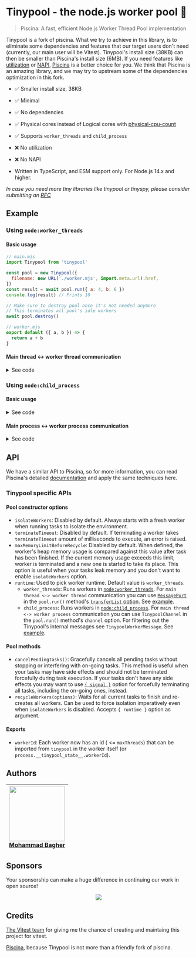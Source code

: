 
# Tinypool - the node.js worker pool 🧵

> Piscina: A fast, efficient Node.js Worker Thread Pool implementation

Tinypool is a fork of piscina. What we try to achieve in this library, is to eliminate some dependencies and features that our target users don't need (currently, our main user will be Vitest). Tinypool's install size (38KB) can then be smaller than Piscina's install size (6MB). If you need features like [utilization](https://github.com/piscinajs/piscina#property-utilization-readonly) or [NAPI](https://github.com/piscinajs/piscina#thread-priority-on-linux-systems), [Piscina](https://github.com/piscinajs/piscina) is a better choice for you. We think that Piscina is an amazing library, and we may try to upstream some of the dependencies optimization in this fork.

- ✅ Smaller install size, 38KB
- ✅ Minimal
- ✅ No dependencies
- ✅ Physical cores instead of Logical cores with [physical-cpu-count](https://www.npmjs.com/package/physical-cpu-count)
- ✅ Supports `worker_threads` and `child_process`
- ❌ No utilization
- ❌ No NAPI

- Written in TypeScript, and ESM support only. For Node.js 14.x and higher.

_In case you need more tiny libraries like tinypool or tinyspy, please consider submitting an [RFC](https://github.com/tinylibs/rfcs)_

## Example

### Using `node:worker_threads`

#### Basic usage

```js
// main.mjs
import Tinypool from 'tinypool'

const pool = new Tinypool({
  filename: new URL('./worker.mjs', import.meta.url).href,
})
const result = await pool.run({ a: 4, b: 6 })
console.log(result) // Prints 10

// Make sure to destroy pool once it's not needed anymore
// This terminates all pool's idle workers
await pool.destroy()
```

```js
// worker.mjs
export default ({ a, b }) => {
  return a + b
}
```

#### Main thread <-> worker thread communication

<details>
  <summary>See code</summary>

```js
// main.mjs
import Tinypool from 'tinypool'
import { MessageChannel } from 'node:worker_threads'

const pool = new Tinypool({
  filename: new URL('./worker.mjs', import.meta.url).href,
})
const { port1, port2 } = new MessageChannel()
const promise = pool.run({ port: port1 }, { transferList: [port1] })

port2.on('message', (message) => console.log('Main thread received:', message))
setTimeout(() => port2.postMessage('Hello from main thread!'), 1000)

await promise

port1.close()
port2.close()
```

```js
// worker.mjs
export default ({ port }) => {
  return new Promise((resolve) => {
    port.on('message', (message) => {
      console.log('Worker received:', message)

      port.postMessage('Hello from worker thread!')
      resolve()
    })
  })
}
```

</details>

### Using `node:child_process`

#### Basic usage

<details>
  <summary>See code</summary>

```js
// main.mjs
import Tinypool from 'tinypool'

const pool = new Tinypool({
  runtime: 'child_process',
  filename: new URL('./worker.mjs', import.meta.url).href,
})
const result = await pool.run({ a: 4, b: 6 })
console.log(result) // Prints 10
```

```js
// worker.mjs
export default ({ a, b }) => {
  return a + b
}
```

</details>

#### Main process <-> worker process communication

<details>
  <summary>See code</summary>

```js
// main.mjs
import Tinypool from 'tinypool'

const pool = new Tinypool({
  runtime: 'child_process',
  filename: new URL('./worker.mjs', import.meta.url).href,
})

const messages = []
const listeners = []
const channel = {
  onMessage: (listener) => listeners.push(listener),
  postMessage: (message) => messages.push(message),
}

const promise = pool.run({}, { channel })

// Send message to worker
setTimeout(
  () => listeners.forEach((listener) => listener('Hello from main process')),
  1000
)

// Wait for task to finish
await promise

console.log(messages)
// [{ received: 'Hello from main process', response: 'Hello from worker' }]
```

```js
// worker.mjs
export default async function run() {
  return new Promise((resolve) => {
    process.on('message', (message) => {
      // Ignore Tinypool's internal messages
      if (message?.__tinypool_worker_message__) return

      process.send({ received: message, response: 'Hello from worker' })
      resolve()
    })
  })
}
```

</details>

## API

We have a similar API to Piscina, so for more information, you can read Piscina's detailed [documentation](https://github.com/piscinajs/piscina#piscina---the-nodejs-worker-pool) and apply the same techniques here.

### Tinypool specific APIs

#### Pool constructor options

- `isolateWorkers`: Disabled by default. Always starts with a fresh worker when running tasks to isolate the environment.
- `terminateTimeout`: Disabled by default. If terminating a worker takes `terminateTimeout` amount of milliseconds to execute, an error is raised.
- `maxMemoryLimitBeforeRecycle`: Disabled by default. When defined, the worker's heap memory usage is compared against this value after task has been finished. If the current memory usage exceeds this limit, worker is terminated and a new one is started to take its place. This option is useful when your tasks leak memory and you don't want to enable `isolateWorkers` option.
- `runtime`: Used to pick worker runtime. Default value is `worker_threads`.
  - `worker_threads`: Runs workers in [`node:worker_threads`](https://nodejs.org/api/worker_threads.html). For `main thread <-> worker thread` communication you can use [`MessagePort`](https://nodejs.org/api/worker_threads.html#class-messageport) in the `pool.run()` method's [`transferList` option](https://nodejs.org/api/worker_threads.html#portpostmessagevalue-transferlist). See [example](#main-thread---worker-thread-communication).
  - `child_process`: Runs workers in [`node:child_process`](https://nodejs.org/api/child_process.html). For `main thread <-> worker process` communication you can use `TinypoolChannel` in the `pool.run()` method's `channel` option. For filtering out the Tinypool's internal messages see `TinypoolWorkerMessage`. See [example](#main-process---worker-process-communication).

#### Pool methods

- `cancelPendingTasks()`: Gracefully cancels all pending tasks without stopping or interfering with on-going tasks. This method is useful when your tasks may have side effects and should not be terminated forcefully during task execution. If your tasks don't have any side effects you may want to use [`{ signal }`](https://github.com/piscinajs/piscina#cancelable-tasks) option for forcefully terminating all tasks, including the on-going ones, instead.
- `recycleWorkers(options)`: Waits for all current tasks to finish and re-creates all workers. Can be used to force isolation imperatively even when `isolateWorkers` is disabled. Accepts `{ runtime }` option as argument.

#### Exports

- `workerId`: Each worker now has an id ( <= `maxThreads`) that can be imported from `tinypool` in the worker itself (or `process.__tinypool_state__.workerId`).

## Authors

| <a href="https://github.com/Aslemammad"> <img width='150' src="https://avatars.githubusercontent.com/u/37929992?v=4" /><br> Mohammad Bagher </a> |
| ------------------------------------------------------------------------------------------------------------------------------------------------ |

## Sponsors

Your sponsorship can make a huge difference in continuing our work in open source!

<p align="center">
  <a href="https://cdn.jsdelivr.net/gh/aslemammad/static/sponsors.svg">
    <img src='https://cdn.jsdelivr.net/gh/aslemammad/static/sponsors.svg'/>
  </a>
</p>

## Credits

[The Vitest team](https://vitest.dev/) for giving me the chance of creating and maintaing this project for vitest.

[Piscina](https://github.com/piscinajs/piscina), because Tinypool is not more than a friendly fork of piscina.

